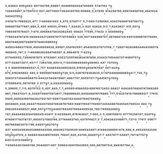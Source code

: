 ⁵·⁶³⁶⁴³,⁸⁹⁵‽⁵⁶³,⁸⁹⁷′⁵⁰⁷⁹⁶·⁶⁹⁶⁰⁷:⁵⁰⁴⁶⁶⁵⁸⁹⁴³⁴⁷⁸⁵⁶⁹⁵,⁵⁷⁸¹⁷⁶³,⁷‽⁷²⁸⁸⁴⁵⁸⁶⁷·⁵′⁷⁹⁴⁷⁵′³,⁶⁵⁷:⁴⁰⁷⁷⁴⁹³′⁷³⁶³⁴¹⁴⁵⁷⁶⁵'⁶⁵⁶⁸⁸·⁵·⁸⁷⁸⁵⁵,⁸¹⁴²⁵⁸⁷⁶⁵:⁶⁹⁸⁷⁸⁴⁵⁸⁷⁰⁸·⁴⁶⁴¹⁴²⁴⁵⁴³⁴³⁷⁹⁵‽³′⁶¹⁸⁷⁵'⁷⁶⁶⁵⁸²⁵·⁴⁷⁷,⁷'⁴⁸⁵⁶⁸¹⁴⁵³,⁵·⁸⁷⁵:⁵⁷⁵⁰⁷'⁷,⁵·⁷′⁵⁸⁵'⁷²⁵⁰⁵⁶⁵·⁴³⁴³⁷⁸⁵⁸⁶⁷⁵⁸⁷⁴⁸⁷⁷‽⁵⁸⁶⁸⁸⁷⁵⁸⁷⁷⁶⁸⁷:⁸⁶⁸·⁵·⁴⁹⁵,⁸⁹⁵⁵⁵:⁴⁷⁴⁶³,⁷·⁸³⁴³⁵·³,⁶²⁵,⁶²⁸²⁸·⁵′³,⁷:⁶²⁴³⁶²⁷,⁴¹⁵:⁵⁰⁷‽⁷⁰⁶⁰⁴⁶⁷⁰⁷⁶⁴³⁷·⁷′⁴⁷⁵·⁴⁹⁵⁸⁶⁴⁷⁵⁸³⁴³⁶²⁴⁴⁵,⁵⁰⁸²⁵,⁷⁷⁵⁹⁵·⁷⁷⁸³³,³,⁸⁵⁸⁵⁶⁰⁵‽⁷⁷⁶⁸⁵⁴⁴⁷⁶⁷⁸¹⁵'⁸⁸⁴⁸⁴²⁸²⁷²⁶⁹⁵⁷⁶¹⁷⁷⁸⁷⁵⁴⁶⁸³,⁵²⁶·⁵⁰⁷′⁴⁸⁸⁵⁸⁶⁷⁰⁷:⁴⁸⁷⁶⁶⁸⁷²⁵′⁴⁴⁵′⁵⁴⁶⁶⁶⁷⁶¹⁷⁵⁸⁶⁵·⁸⁸⁸⁷⁴⁴⁶²⁶⁸⁷²⁸⁰⁶¹⁵⁷⁸⁴⁶³⁵⁶⁶⁵⁵‽⁴⁴⁵⁰³′⁶⁶⁶³⁷⁷⁶¹⁶·⁴⁰⁵⁴⁶⁸⁵⁸⁶²⁸·⁸⁹⁵⁸⁷:⁵⁹⁴¹⁸²⁵⁹⁷:⁴⁵⁴⁵⁸⁹⁵³⁷⁶⁷³⁷⁰⁸·⁷,⁷²⁸⁸⁷'⁶²⁸³⁸⁶⁵⁴⁴⁰⁴³⁵⁶⁵⁷⁸⁴⁶⁰⁸⁴⁵:⁷⁴⁷·³,⁷'⁴⁶⁴⁶⁶³⁶²⁸⁹⁴⁷⁴⁸⁵⁹⁷·⁶·⁴⁶⁸⁴⁶¹⁵,⁷'⁴²⁵‽⁸¹⁷⁸⁴⁶⁵⁵⁵:⁷³⁶⁴⁶¹⁶⁷⁶⁷⁵,⁶⁷⁵³⁸⁸⁷·⁵³⁵²⁷²⁵⁹⁷⁴⁶²⁶³⁴¹⁶¹⁸⁵⁶·⁵³⁴⁴³′⁷⁰⁵⁴⁴⁸⁷³⁷′⁶⁵⁶⁹⁷⁵⁷‽⁸⁷⁷'⁴²⁸⁰⁷³⁸¹⁷:⁴⁵⁷'⁷,⁷³⁶³⁷⁴⁸·⁴⁹⁵'⁵·⁷'⁵⁴⁴⁵⁶⁶⁴⁹⁴⁸⁵‽⁵⁶⁴⁶³,⁴⁴⁷,⁷³⁷⁵⁵‽³,⁵,⁶⁰⁸⁹⁵⁹⁶⁰⁸⁰⁵³⁷:⁵·⁷⁵⁷,⁶⁴⁴⁸⁵⁴⁸²⁸⁹⁵³⁸³⁵:⁶¹⁶⁵⁵‽⁶³⁸¹⁶⁷⁸³⁷,⁵⁴⁷'⁸²⁵‽⁶⁷⁵·⁶¹⁶²⁸⁵⁶⁸³,⁴⁸⁵·⁵,⁶⁹⁵⁹⁸⁶⁷⁸⁶⁰⁵‽⁷²⁶·⁵'⁵:⁵³⁶⁷⁶⁷⁸³⁶⁴⁸³⁵·⁵'⁷⁴⁷⁰⁴⁰⁸⁸⁸⁰⁸⁶⁵‽⁵'⁷·⁷³⁵·⁷‽⁵⁰⁸⁹⁷³⁷³⁵⁴⁴⁶⁵⁸⁶⁷⁵'⁴⁴⁴³³′⁵⁸⁴⁸⁷⁵⁶⁸⁷:⁴⁸⁸⁷⁷⁵⁷·⁸⁵⁵⁹⁷³⁷'⁷‽⁴⁴⁵⁸⁷‽⁷⁰⁵‽⁵⁷⁵⁹⁶⁹⁴¹⁵·⁵⁶⁷⁸⁷⁸⁵,³,⁵⁷⁷‽⁷·⁸·⁶²⁸³⁵⁵⁸⁸⁵‽⁵·⁵⁹⁶⁹⁵:⁷:⁷′⁵·⁴⁰⁷⁹⁷⁵³,⁵·⁴⁹⁷·⁸⁴⁵:⁷·⁷:⁴⁰⁵⁸⁵′⁴⁵⁸⁸⁵⁹³′⁶⁹⁸¹⁶⁵⁷²⁴⁵³,⁶⁸⁸²⁷,⁶⁴⁸²⁶⁵⁷⁴⁸⁹⁴⁷⁴⁷⁵⁶⁶²⁶⁹⁸⁶⁷:⁷⁴⁸³⁷⁰³′⁷·⁸·⁵³⁵⁸⁷′⁸⁸⁴⁷⁵⁹⁷²⁶¹⁷·⁷⁶⁸⁰⁶⁶⁸⁴⁵·⁶⁴⁵⁰⁴⁸⁸¹⁶¹⁷⁶⁸⁶⁵,⁷⁷⁷:⁵′⁸²⁵⁷⁸¹⁵′⁷⁶⁶⁹⁶⁹³′⁷,⁷⁷⁴¹⁵⁹⁵⁰⁵:⁶⁰⁵⁵⁴¹⁶⁹⁷⁰⁸²⁸²⁷⁰³′⁷⁴⁷'⁵⁹⁸⁷⁷²⁴⁰⁷⁴³′⁸⁴⁸⁵⁷⁹⁴⁰⁷⁵⁶⁴⁵‽⁸⁰⁵⁸⁸⁰⁵·⁸³⁸·⁸⁸⁴⁴⁷⁷⁶⁴⁴⁵⁷⁸⁵⁰⁷⁰⁶³⁶⁷⁶⁷⁵⁶⁵'⁵⁸⁸¹⁷⁶⁵⁴⁷⁷⁵⁰⁵⁰⁷³⁴⁵⁴⁴⁸⁶⁷⁰⁴⁵⁵⁴⁵⁷⁵⁶⁵³³,⁸⁸³,⁷‽⁵⁶⁸³⁴⁵⁴⁴⁸⁸⁵²⁷:⁸⁶⁶·⁵⁹⁷‽⁷⁷⁵‽⁴³⁸⁰⁷⁸⁸³⁴⁵⁷⁹⁴⁰⁴⁴⁵⁹⁵³⁸·⁷⁶⁵'⁷⁴⁵⁰⁸²⁴⁸⁵‽⁷⁸⁷:⁸⁸⁴⁸⁴⁹⁸³⁵⁸⁴¹⁸⁶⁵⁴⁵′⁴³⁸¹⁷,⁵'⁴²⁵⁹⁸⁴⁵:⁶⁷⁶¹⁶³⁸³⁷·⁷'⁵⁰⁵·³,⁵:⁴³⁶¹⁵⁹⁶¹³,⁶⁷⁷⁷⁶²⁵⁶⁷⁰⁷·⁵²⁴⁷⁵‽⁶⁷⁴⁰⁶¹⁷⁷⁸³⁷⁸⁷³⁷:⁸⁸⁵⁰⁷²⁷⁰⁸⁰⁷⁴⁶·⁵⁷⁷⁴⁴⁸⁶³⁷⁶⁵:⁴³⁷⁹⁷⁴⁸²⁷:⁵,⁷·⁴⁹⁴²⁶³³′⁸⁸⁶⁷⁷:⁷³⁷′⁵,⁷⁷⁴¹⁷,⁵⁹⁶⁷⁷⁸⁶⁷⁶⁶⁵⁸⁶³⁴⁷⁵'⁷⁹⁶·⁸⁴⁸⁵⁷‽⁶²⁷⁰⁷‽⁴³⁷,⁸⁴⁵³⁴⁹⁶²⁶⁴⁵³⁶⁶⁶⁵⁸³⁵⁸⁸·⁸⁸⁶³⁶²⁷⁵⁸⁰⁵⁴⁵'⁸⁸⁶⁵⁴³⁴⁰⁷'⁴¹⁴⁸⁸²⁸⁸⁶⁹⁵'⁶⁷⁶·⁶⁹⁸·⁶·⁴⁶⁵²⁵⁹⁴²⁵⁴⁶⁵⁵‽⁵‽⁴⁷⁵′⁶·³,⁶⁴⁶⁸³′⁶⁴⁴³⁶⁹⁷⁰⁵⁰⁵,⁷⁶⁸⁴⁷:⁶²⁵·⁴³⁷⁴⁵:⁸⁰⁸⁹⁷‽⁷'⁷,⁴⁴⁵⁷⁶⁷⁷'⁵⁴⁸⁵⁷:⁷⁶⁷′⁸⁷⁷⁵⁷‽⁶⁴⁵'⁵′⁴¹³′⁵⁸⁶⁰⁷‽⁷′⁸⁵⁸⁹⁴³⁵′⁵⁸⁸⁰⁷⁴⁶·⁵⁰⁴⁴⁸⁹⁷'⁴⁹⁷,⁵⁹⁸⁶³′⁴⁰⁸¹⁵⁹⁴³⁶⁵⁵:⁵⁸⁵:⁶⁶⁷⁰⁶⁷⁵′⁸·⁸⁸⁸¹⁸⁷⁷⁸⁴:⁴:
